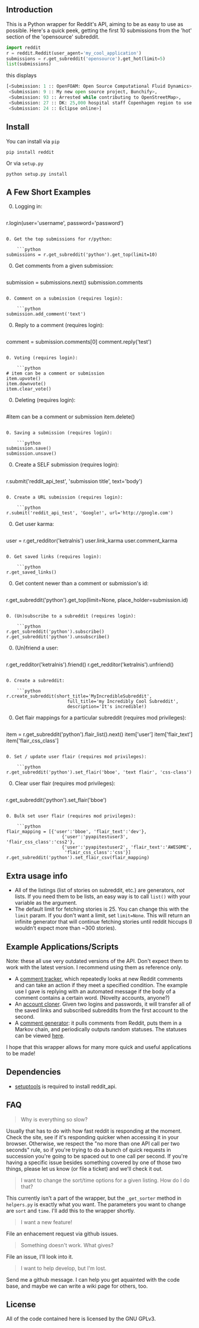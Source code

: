 Introduction
------------

This is a Python wrapper for Reddit's API, aiming to be as easy to use as
possible. Here's a quick peek, getting the first 10 submissions from the 'hot'
section of the 'opensource' subreddit.

```python
import reddit
r = reddit.Reddit(user_agent='my_cool_application')
submissions = r.get_subreddit('opensource').get_hot(limit=5)
list(submissions)
```

this displays

```python
[<Submission: 1 :: OpenFOAM: Open Source Computational Fluid Dynamics>,
 <Submission: 9 :: My new open source project, Bunchify>,
 <Submission: 93 :: Arrested while contributing to OpenStreetMap>,
 <Submission: 27 :: DK: 25,000 hospital staff Copenhagen region to use open source office suite >,
 <Submission: 24 :: Eclipse online>]
```


Install
-------
You can install via `pip` 

    pip install reddit

Or via `setup.py`

    python setup.py install


A Few Short Examples
--------------------

0. Logging in:

    ```python
r.login(user='username', password='password')
```

0. Get the top submissions for r/python:

    ```python
submissions = r.get_subreddit('python').get_top(limit=10)
```

0. Get comments from a given submission:

    ```python
submission = submissions.next()
submission.comments
```

0. Comment on a submission (requires login):

    ```python
submission.add_comment('text')
```

0. Reply to a comment (requires login):

    ```python
comment = submission.comments[0]
comment.reply('test')
```

0. Voting (requires login):

    ```python
# item can be a comment or submission
item.upvote()
item.downvote()
item.clear_vote()
```

0. Deleting (requires login):

    ```python
#item can be a comment or submission
item.delete()
```

0. Saving a submission (requires login):

    ```python
submission.save()
submission.unsave()
```

0. Create a SELF submission (requires login):

    ```python
r.submit('reddit_api_test', 'submission title', text='body')
```

0. Create a URL submission (requires login):

    ```python
r.submit('reddit_api_test', 'Google!', url='http://google.com')
```

0. Get user karma:

    ```python
user = r.get_redditor('ketralnis')
user.link_karma
user.comment_karma
```

0. Get saved links (requires login):

    ```python
r.get_saved_links()
```

0. Get content newer than a comment or submission's id:

    ```python
r.get_subreddit('python').get_top(limit=None, place_holder=submission.id)
```

0. (Un)subscribe to a subreddit (requires login):

    ```python
r.get_subreddit('python').subscribe()
r.get_subreddit('python').unsubscribe()
```

0. (Un)friend a user:

    ```python
r.get_redditor('ketralnis').friend()
r.get_redditor('ketralnis').unfriend()
```

0. Create a subreddit:

    ```python
r.create_subreddit(short_title='MyIncredibleSubreddit',
                       full_title='my Incredibly Cool Subreddit',
                       description='It's incredible!)
```

0. Get flair mappings for a particular subreddit (requires mod privileges):

    ```python
item = r.get_subreddit('python').flair_list().next()
item['user']
item['flair_text']
item['flair_css_class']
```

0. Set / update user flair (requires mod privileges):

    ```python
r.get_subreddit('python').set_flair('bboe', 'text flair', 'css-class')
```

0. Clear user flair (requires mod privileges):

    ```python
r.get_subreddit('python').set_flair('bboe')
```

0. Bulk set user flair (requires mod privileges):

    ```python
flair_mapping = [{'user':'bboe', 'flair_text':'dev'},
                     {'user':'pyapitestuser3', 'flair_css_class':'css2'},
                     {'user':'pyapitestuser2', 'flair_text':'AWESOME',
                      'flair_css_class':'css'}]
r.get_subreddit('python').set_flair_csv(flair_mapping)
```

Extra usage info
----------

* All of the listings (list of stories on subreddit, etc.) are generators,
  *not* lists. If you need them to be lists, an easy way is to call `list()`
  with your variable as the argument.
* The default limit for fetching stories is 25. You can change this with the
  `limit` param. If you don't want a limit, set `limit=None`. This will return
  an infinite generator that will continue fetching stories until reddit
  hiccups (I wouldn't expect more than ~300 stories).

Example Applications/Scripts
----------------------------

Note: these all use very outdated versions of the API. 
Don't expect them to work with the latest version.
I recommend using them as reference only.

* A [comment
  tracker](http://github.com/mellort/reddit_comment_tracker/blob/master/comment_tracker.py),
  which repeatedly looks at new Reddit comments and can take an action if they
  meet a specified condition. The example use I gave is replying with an
  automated message if the body of a comment contains a certain word. (Novelty
  accounts, anyone?)
* An [account
  cloner](http://github.com/mellort/reddit_account_cloner/blob/master/account_cloner.py). Given
  two logins and passwords, it will transfer all of the saved links and
  subscribed subreddits from the first account to the second.
* A [comment generator](http://github.com/mellort/reddit_comment_bot): it pulls
  comments from Reddit, puts them in a Markov chain, and periodically outputs
  random statuses. The statuses can be viewed
  [here](http://identi.ca/redditbot/all).

I hope that this wrapper allows for many more quick and useful applications to
be made!

Dependencies
------------

* [setuptools](http://pypi.python.org/pypi/setuptools) is required to install reddit_api.

FAQ
------------

> Why is everything so slow?

Usually that has to do with how fast reddit is responding at the moment. Check
the site, see if it's responding quicker when accessing it in your browser.
Otherwise, we respect the "no more than one API call per two seconds" rule, so
if you're trying to do a bunch of quick requests in succession you're going to
be spaced out to one call per second. If you're having a specific issue besides
something covered by one of those two things, please let us know (or file a
ticket) and we'll check it out.

> I want to change the sort/time options for a given listing. How do I do that?

This currently isn't a part of the wrapper, but the `_get_sorter` method in
`helpers.py` is exactly what you want. The parameters you want to change are
`sort` and `time`. I'll add this to the wrapper shortly.

> I want a new feature!

File an enhacement request via github issues.

> Something doesn't work. What gives?

File an issue, I'll look into it.

> I want to help develop, but I'm lost. 

Send me a github message. I can help you get aquainted with the code base, and
maybe we can write a wiki page for others, too.


License
------------
All of the code contained here is licensed by the GNU GPLv3.
